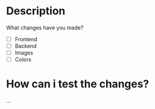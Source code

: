 # Description 

What changes have you made?

- [ ] Frontend
- [ ] Backend
- [ ] Images
- [ ] Colors

# How can i test the changes?
...
